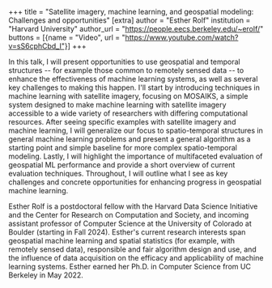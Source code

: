 +++
title = "Satellite imagery, machine learning, and geospatial modeling: Challenges and opportunities"
[extra]
author = "Esther Rolf"
institution = "Harvard University"
author_url = "https://people.eecs.berkeley.edu/~erolf/"
buttons = [{name = "Video", url = "https://www.youtube.com/watch?v=sS6cphCbd_I"}]
+++

In this talk, I will present opportunities to use geospatial and temporal structures -- for example those common to remotely sensed data -- to enhance the effectiveness of machine learning systems, as well as several key challenges to making this happen. I'll start by introducing techniques in machine learning with satellite imagery, focusing on MOSAIKS, a simple system designed to make machine learning with satellite imagery accessible to a wide variety of researchers with differing computational resources. After seeing specific examples with satellite imagery and machine learning, I will generalize our focus to spatio-temporal structures in general machine learning problems and present a general algorithm as a starting point and simple baseline for more complex spatio-temporal modeling. Lastly, I will highlight the importance of multifaceted evaluation of geospatial ML performance and provide a short overview of current evaluation techniques. Throughout, I will outline what I see as key challenges and concrete opportunities for enhancing progress in geospatial machine learning.

Esther Rolf is a postdoctoral fellow with the Harvard Data Science Initiative and the Center for Research on Computation and Society, and incoming assistant professor of Computer Science at the University of Colorado at Boulder (starting in Fall 2024). Esther's current research interests span geospatial machine learning and spatial statistics (for example, with remotely sensed data), responsible and fair algorithm design and use, and the influence of data acquisition on the efficacy and applicability of machine learning systems. Esther earned her Ph.D. in Computer Science from UC Berkeley in May 2022.